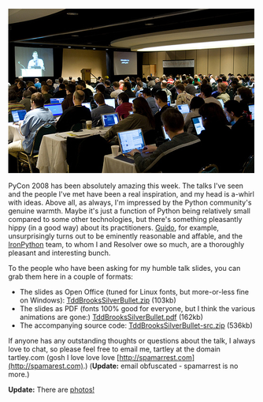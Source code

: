 <!--
.. title: PyCon 2008, Chicago, USA
.. slug: pycon-2008-chicago-usa
.. date: 2008-03-19 22:14:13-05:00
.. tags: journal,python,testing,presentations
.. link: 
.. description: 
.. type: text
-->


![PyCon USA 2008](/files/2008/03/pyconusa2008.jpg)

PyCon 2008 has been absolutely amazing this week. The talks I've seen
and the people I've met have been a real inspiration, and my head is
a-whirl with ideas. Above all, as always, I'm impressed by the Python
community's genuine warmth. Maybe it's just a function of Python being
relatively small compared to some other technologies, but there's
something pleasantly hippy (in a good way) about its practitioners.
[Guido](http://en.wikipedia.org/wiki/Guido_van_Rossum), for example,
unsurprisingly turns out to be eminently reasonable and affable, and the
[IronPython](http://www.codeplex.com/Wiki/View.aspx?ProjectName=IronPython)
team, to whom I and Resolver owe so much, are a thoroughly pleasant and
interesting bunch.

To the people who have been asking for my humble talk slides, you can
grab them here in a couple of formats:

-   The slides as Open Office (tuned for Linux fonts, but more-or-less
    fine on Windows):
    [TddBrooksSilverBullet.zip](/files/2008/03/tddbrookssilverbullet.zip "TddBrooksSilverBullet.zip (103kb)")
    (103kb)
-   The slides as PDF (fonts 100% good for everyone, but I think the
    various animations are gone:)
    [TddBrooksSilverBullet.pdf](/files/2008/03/tddbrookssilverbullet.pdf "TddBrooksSilverBullet.pdf (162kb)")
    (162kb)
-   The accompanying source code:
    [TddBrooksSilverBullet-src.zip](/files/2008/03/tddbrookssilverbullet-src.zip "TddBrooksSilverBullet-src.zip (536kb)")
    (536kb)

If anyone has any outstanding thoughts or questions about the talk, I
always love to chat, so please feel free to email me,
tartley at the domain tartley.com (gosh I love love love
[http://spamarrest.com](http://spamarest.com).) (**Update:** email
obfuscated - spamarrest is no more.)

**Update:** There are
[photos!](https://photos.google.com/album/AF1QipMEYX-NIkv5JxXxabBdEBLkF9mwxMrXFCHEQlt_)
